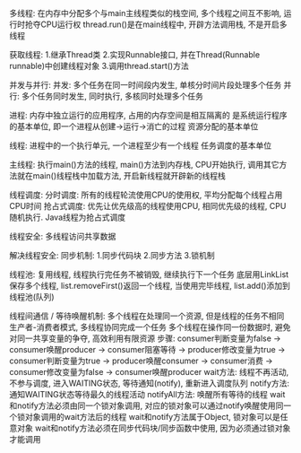 多线程:
	在内存中分配多个与main主线程类似的栈空间, 多个线程之间互不影响, 运行时抢夺CPU运行权
	thread.run()是在main线程中, 开辟方法调用栈, 不是开启多线程
	
获取线程:
	1.继承Thread类
	2.实现Runnable接口, 并在Thread(Runnable runnable)中创建线程对象
	3.调用thread.start()方法
	
并发与并行:
	并发: 多个任务在同一时间段内发生, 单核分时间片段处理多个任务 
	并行: 多个任务同时发生, 同时执行, 多核同时处理多个任务
	
进程:
	内存中独立运行的应用程序, 占用的内存空间是相互隔离的
	是系统运行程序的基本单位, 即一个进程从创建->运行->消亡的过程
	资源分配的基本单位
	
线程:
	进程中的一个执行单元, 一个进程至少有一个线程
	任务调度的基本单位
	
主线程:
	执行main()方法的线程, main()方法到内存栈, CPU开始执行, 调用其它方法就在main()线程栈中加载方法, 开启新线程就开辟新的线程栈
		
线程调度:
	分时调度:
		所有的线程轮流使用CPU的使用权, 平均分配每个线程占用CPU时间
	抢占式调度:
		优先让优先级高的线程使用CPU, 相同优先级的线程, CPU随机执行. Java线程为抢占式调度	
		
线程安全:
	多线程访问共享数据

解决线程安全:
	同步机制:
		1.同步代码块
		2.同步方法
		3.锁机制
		
线程池:
	复用线程, 线程执行完任务不被销毁, 继续执行下一个任务
	底层用LinkList<Thread>保存多个线程, list.removeFirst()返回一个线程, 当使用完毕线程, list.add()添加到线程池(队列)
	
线程间通信 / 等待唤醒机制:
	多个线程在处理同一个资源, 但是线程的任务不相同
	生产者-消费者模式, 多线程协同完成一个任务
	多个线程在操作同一份数据时, 避免对同一共享变量的争夺, 高效利用有限资源
	步骤:
		consumer判断变量为false -> consumer唤醒producer -> consumer阻塞等待 -> producer修改变量为true ->
		consumer判断变量为true  -> producer唤醒consumer -> consumer消费    -> consumer修改变量为false ->
		consumer唤醒producer
	wait方法:
		线程不再活动, 不参与调度, 进入WAITING状态, 等待通知(notify), 重新进入调度队列
	notify方法:
		通知WAITING状态等待最久的线程活动
	notifyAll方法:
		唤醒所有等待的线程
	wait和notify方法必须由同一个锁对象调用, 对应的锁对象可以通过notify唤醒使用同一个锁对象调用的wait方法后的线程
	wait和notify方法属于Object, 锁对象可以是任意对象
	wait和notify方法必须在同步代码块/同步函数中使用, 因为必须通过锁对象才能调用
